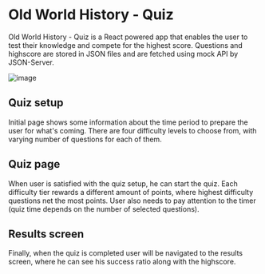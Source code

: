 # Old World History - Quiz

Old World History - Quiz is a React powered app that enables the user to test their knowledge and compete for the highest score. Questions and highscore are stored in JSON files and are fetched using mock API by JSON-Server.

![image](https://danijelmaksic.vercel.app/assets/quiz-BorbzWrh.webp)

## Quiz setup

Initial page shows some information about the time period to prepare the user for what's coming. There are four difficulty levels to choose from, with varying number of questions for each of them.

## Quiz page

When user is satisfied with the quiz setup, he can start the quiz. Each difficulty tier rewards a different amount of points, where highest difficulty questions net the most points. User also needs to pay attention to the timer (quiz time depends on the number of selected questions).

## Results screen

Finally, when the quiz is completed user will be navigated to the results screen, where he can see his success ratio along with the highscore.
